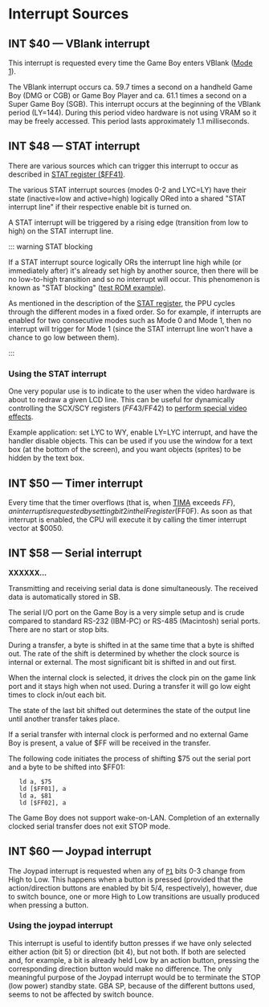 # Interrupt Sources

## INT $40 — VBlank interrupt

This interrupt is requested every time the Game Boy enters VBlank ([Mode 1](<#PPU modes>)).

The VBlank interrupt occurs ca. 59.7 times a second on a handheld Game
Boy (DMG or CGB) or Game Boy Player and ca. 61.1 times a second on a
Super Game Boy (SGB). This interrupt occurs at the beginning of the
VBlank period (LY=144). During this period video hardware is not using
VRAM so it may be freely accessed. This period lasts approximately 1.1
milliseconds.

## INT $48 — STAT interrupt

There are various sources which can trigger this interrupt to occur as
described in [STAT register (\$FF41)](<#FF41 — STAT: LCD status>).

The various STAT interrupt sources (modes 0-2 and LYC=LY) have their 
state (inactive=low and active=high) logically ORed into a shared
"STAT interrupt line" if their respective enable bit is turned on.

A STAT interrupt will be triggered by a rising edge (transition from 
low to high) on the STAT interrupt line.

::: warning STAT blocking

If a STAT interrupt source logically ORs the interrupt line high while 
(or immediately after) it's already set high by another source, then 
there will be no low-to-high transition and so no interrupt will occur. 
This phenomenon is known as "STAT blocking" ([test ROM example](https://github.com/Gekkio/mooneye-gb/blob/2d52008228557f9e713545e702d5b7aa233d09bb/tests/acceptance/ppu/stat_irq_blocking.s#L21-L22)).

As mentioned in the description of the [STAT register](<#FF41 — STAT: LCD status>),
the PPU cycles through the different modes in a fixed order. So for 
example, if interrupts are enabled for two consecutive modes such as 
Mode 0 and Mode 1, then no interrupt will trigger for Mode 1 (since 
the STAT interrupt line won't have a chance to go low between them).

:::

### Using the STAT interrupt

One very popular use is to indicate to the user when the video
hardware is about to redraw a given LCD line. This can be useful for
dynamically controlling the SCX/SCY registers ($FF43/$FF42) to [perform
special video effects](https://github.com/gb-archive/DeadCScroll).

Example application: set LYC to WY, enable LY=LYC interrupt, and have
the handler disable objects. This can be used if you use the window for
a text box (at the bottom of the screen), and you want objects (sprites) to be
hidden by the text box.

## INT $50 — Timer interrupt

Every time that the timer overflows (that is, when [TIMA](<#FF05 — TIMA: Timer counter>) exceeds $FF),
an interrupt is requested by setting bit 2 in the IF register
($FF0F). As soon as that interrupt is enabled, the CPU will execute it by
calling the timer interrupt vector at $0050.

## INT $58 — Serial interrupt

**XXXXXX\...**

Transmitting and receiving serial data is done simultaneously. The
received data is automatically stored in SB.

The serial I/O port on the Game Boy is a very simple setup and is crude
compared to standard RS-232 (IBM-PC) or RS-485 (Macintosh) serial ports.
There are no start or stop bits.

During a transfer, a byte is shifted in at the same time that a byte is
shifted out. The rate of the shift is determined by whether the clock
source is internal or external. The most significant bit is shifted in
and out first.

When the internal clock is selected, it drives the clock pin on the game
link port and it stays high when not used. During a transfer it will go
low eight times to clock in/out each bit.

The state of the last bit shifted out determines the state of the output
line until another transfer takes place.

If a serial transfer with internal clock is performed and no external
Game Boy is present, a value of \$FF will be received in the transfer.

The following code initiates the process of shifting \$75 out the serial
port and a byte to be shifted into \$FF01:

```rgbasm
   ld a, $75
   ld [$FF01], a
   ld a, $81
   ld [$FF02], a
```

The Game Boy does not support wake-on-LAN. Completion of an externally
clocked serial transfer does not exit STOP mode.

## INT $60 — Joypad interrupt

The Joypad interrupt is requested when any of [`P1`](<#FF00 — P1/JOYP: Joypad>) bits 0-3 change
from High to Low. This happens when a button is
pressed (provided that the action/direction buttons are enabled by
bit 5/4, respectively), however, due to switch bounce, one or more High to Low
transitions are usually produced when pressing a button.

### Using the joypad interrupt

This interrupt is useful to identify button presses if we have only selected
either action (bit 5) or direction (bit 4), but not both.
If both are selected and, for example, a bit is already held Low by an action button,
pressing the corresponding direction button would
make no difference. The only meaningful purpose of the Joypad
interrupt would be to terminate the STOP (low power) standby state. GBA SP,
because of the different buttons used, seems to not be affected by
switch bounce.

